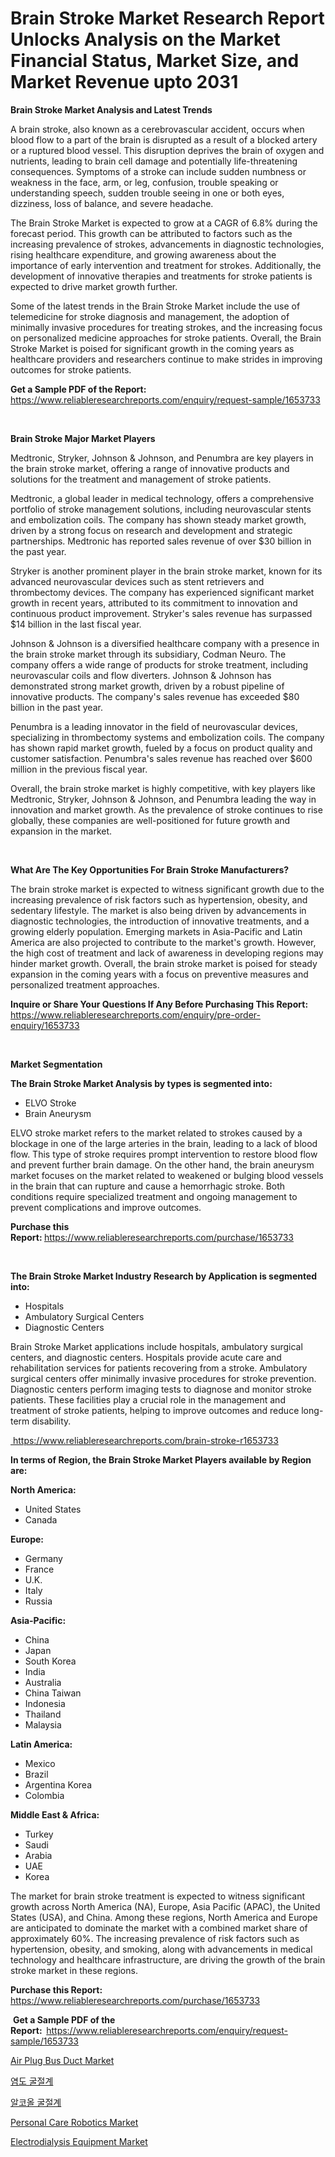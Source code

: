 <p><h1>Brain Stroke Market Research Report Unlocks Analysis on the Market Financial Status, Market Size, and Market Revenue upto 2031</h1></p><p><strong>Brain Stroke Market Analysis and Latest Trends</strong></p>
<p><p>A brain stroke, also known as a cerebrovascular accident, occurs when blood flow to a part of the brain is disrupted as a result of a blocked artery or a ruptured blood vessel. This disruption deprives the brain of oxygen and nutrients, leading to brain cell damage and potentially life-threatening consequences. Symptoms of a stroke can include sudden numbness or weakness in the face, arm, or leg, confusion, trouble speaking or understanding speech, sudden trouble seeing in one or both eyes, dizziness, loss of balance, and severe headache.</p><p>The Brain Stroke Market is expected to grow at a CAGR of 6.8% during the forecast period. This growth can be attributed to factors such as the increasing prevalence of strokes, advancements in diagnostic technologies, rising healthcare expenditure, and growing awareness about the importance of early intervention and treatment for strokes. Additionally, the development of innovative therapies and treatments for stroke patients is expected to drive market growth further.</p><p>Some of the latest trends in the Brain Stroke Market include the use of telemedicine for stroke diagnosis and management, the adoption of minimally invasive procedures for treating strokes, and the increasing focus on personalized medicine approaches for stroke patients. Overall, the Brain Stroke Market is poised for significant growth in the coming years as healthcare providers and researchers continue to make strides in improving outcomes for stroke patients.</p></p>
<p><strong>Get a Sample PDF of the Report:&nbsp;</strong> <a href="https://www.reliableresearchreports.com/enquiry/request-sample/1653733">https://www.reliableresearchreports.com/enquiry/request-sample/1653733</a></p>
<p>&nbsp;</p>
<p><strong>Brain Stroke Major Market Players</strong></p>
<p><p>Medtronic, Stryker, Johnson & Johnson, and Penumbra are key players in the brain stroke market, offering a range of innovative products and solutions for the treatment and management of stroke patients.</p><p>Medtronic, a global leader in medical technology, offers a comprehensive portfolio of stroke management solutions, including neurovascular stents and embolization coils. The company has shown steady market growth, driven by a strong focus on research and development and strategic partnerships. Medtronic has reported sales revenue of over $30 billion in the past year.</p><p>Stryker is another prominent player in the brain stroke market, known for its advanced neurovascular devices such as stent retrievers and thrombectomy devices. The company has experienced significant market growth in recent years, attributed to its commitment to innovation and continuous product improvement. Stryker's sales revenue has surpassed $14 billion in the last fiscal year.</p><p>Johnson & Johnson is a diversified healthcare company with a presence in the brain stroke market through its subsidiary, Codman Neuro. The company offers a wide range of products for stroke treatment, including neurovascular coils and flow diverters. Johnson & Johnson has demonstrated strong market growth, driven by a robust pipeline of innovative products. The company's sales revenue has exceeded $80 billion in the past year.</p><p>Penumbra is a leading innovator in the field of neurovascular devices, specializing in thrombectomy systems and embolization coils. The company has shown rapid market growth, fueled by a focus on product quality and customer satisfaction. Penumbra's sales revenue has reached over $600 million in the previous fiscal year.</p><p>Overall, the brain stroke market is highly competitive, with key players like Medtronic, Stryker, Johnson & Johnson, and Penumbra leading the way in innovation and market growth. As the prevalence of stroke continues to rise globally, these companies are well-positioned for future growth and expansion in the market.</p></p>
<p>&nbsp;</p>
<p><strong>What Are The Key Opportunities For Brain Stroke Manufacturers?</strong></p>
<p><p>The brain stroke market is expected to witness significant growth due to the increasing prevalence of risk factors such as hypertension, obesity, and sedentary lifestyle. The market is also being driven by advancements in diagnostic technologies, the introduction of innovative treatments, and a growing elderly population. Emerging markets in Asia-Pacific and Latin America are also projected to contribute to the market's growth. However, the high cost of treatment and lack of awareness in developing regions may hinder market growth. Overall, the brain stroke market is poised for steady expansion in the coming years with a focus on preventive measures and personalized treatment approaches.</p></p>
<p><strong>Inquire or Share Your Questions If Any Before Purchasing This Report:</strong> <a href="https://www.reliableresearchreports.com/enquiry/pre-order-enquiry/1653733">https://www.reliableresearchreports.com/enquiry/pre-order-enquiry/1653733</a></p>
<p>&nbsp;</p>
<p><strong>Market Segmentation</strong></p>
<p><strong>The Brain Stroke Market Analysis by types is segmented into:</strong></p>
<p><ul><li>ELVO Stroke</li><li>Brain Aneurysm</li></ul></p>
<p><p>ELVO stroke market refers to the market related to strokes caused by a blockage in one of the large arteries in the brain, leading to a lack of blood flow. This type of stroke requires prompt intervention to restore blood flow and prevent further brain damage. On the other hand, the brain aneurysm market focuses on the market related to weakened or bulging blood vessels in the brain that can rupture and cause a hemorrhagic stroke. Both conditions require specialized treatment and ongoing management to prevent complications and improve outcomes.</p></p>
<p><strong>Purchase this Report:&nbsp;</strong><a href="https://www.reliableresearchreports.com/purchase/1653733">https://www.reliableresearchreports.com/purchase/1653733</a></p>
<p>&nbsp;</p>
<p><strong>The Brain Stroke Market Industry Research by Application is segmented into:</strong></p>
<p><ul><li>Hospitals</li><li>Ambulatory Surgical Centers</li><li>Diagnostic Centers</li></ul></p>
<p><p>Brain Stroke Market applications include hospitals, ambulatory surgical centers, and diagnostic centers. Hospitals provide acute care and rehabilitation services for patients recovering from a stroke. Ambulatory surgical centers offer minimally invasive procedures for stroke prevention. Diagnostic centers perform imaging tests to diagnose and monitor stroke patients. These facilities play a crucial role in the management and treatment of stroke patients, helping to improve outcomes and reduce long-term disability.</p></p>
<p><a href="https://www.reliableresearchreports.com/brain-stroke-r1653733">&nbsp;https://www.reliableresearchreports.com/brain-stroke-r1653733</a></p>
<p><strong>In terms of Region, the Brain Stroke Market Players available by Region are:</strong></p>
<p>
    <p> <strong> North America: </strong>
        <ul>
            <li>United States</li>
            <li>Canada</li>
        </ul>
        </p> 
    <p> <strong> Europe: </strong>
        <ul>
            <li>Germany</li>
            <li>France</li>
            <li>U.K.</li>
            <li>Italy</li>
            <li>Russia</li>
        </ul>
        </p> 
    <p> <strong> Asia-Pacific: </strong>
        <ul>
            <li>China</li>
            <li>Japan</li>
            <li>South Korea</li>
            <li>India</li>
            <li>Australia</li>
            <li>China Taiwan</li>
            <li>Indonesia</li>
            <li>Thailand</li>
            <li>Malaysia</li>
        </ul>
        </p> 
    <p> <strong> Latin America: </strong>
        <ul>
            <li>Mexico</li>
            <li>Brazil</li>
            <li>Argentina Korea</li>
            <li>Colombia</li>
        </ul>
        </p> 
    <p> <strong> Middle East & Africa: </strong>
        <ul>
            <li>Turkey</li>
            <li>Saudi</li>
            <li>Arabia</li>
            <li>UAE</li>
            <li>Korea</li>
        </ul>
    </p>
    </p>
<p><p>The market for brain stroke treatment is expected to witness significant growth across North America (NA), Europe, Asia Pacific (APAC), the United States (USA), and China. Among these regions, North America and Europe are anticipated to dominate the market with a combined market share of approximately 60%. The increasing prevalence of risk factors such as hypertension, obesity, and smoking, along with advancements in medical technology and healthcare infrastructure, are driving the growth of the brain stroke market in these regions.</p></p>
<p><strong>Purchase this Report: </strong><a href="https://www.reliableresearchreports.com/purchase/1653733">https://www.reliableresearchreports.com/purchase/1653733</a></p>
<p>&nbsp;<strong>Get a Sample PDF of the Report:&nbsp;&nbsp;</strong><a href="https://www.reliableresearchreports.com/enquiry/request-sample/1653733">https://www.reliableresearchreports.com/enquiry/request-sample/1653733</a></p>
<p><strong></strong></p>
<p><p><a href="https://www.linkedin.com/pulse/air-plug-bus-duct-market-insight-trends-growth-forecasted-d2gmc?trackingId=EW0Kl6RCoJY2z99TFpat9w%3D%3D">Air Plug Bus Duct Market</a></p><p><a href="https://github.com/BrettWeberrt8767765/Market-Research-Report-List-1/blob/main/941832053310.md">염도 굴절계</a></p><p><a href="https://github.com/camron674/Market-Research-Report-List-1/blob/main/670858653311.md">알코올 굴절계</a></p><p><a href="https://www.linkedin.com/pulse/personal-care-robotics-market-insight-trends-growth-forecasted-ucb5c">Personal Care Robotics Market</a></p><p><a href="https://github.com/fiixsa/Market-Research-Report-List-2/blob/main/electrodialysis-equipment-market.md">Electrodialysis Equipment Market</a></p></p>